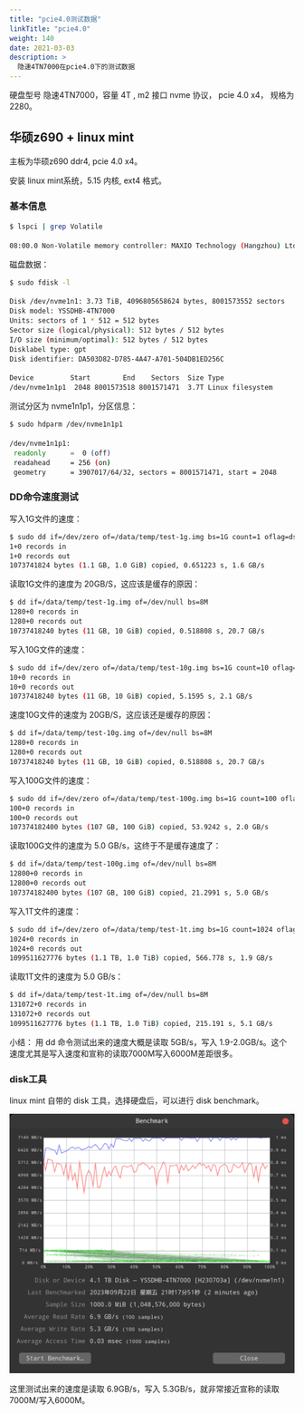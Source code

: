 ```yaml
---
title: "pcie4.0测试数据"
linkTitle: "pcie4.0"
weight: 140
date: 2021-03-03
description: >
  隐速4TN7000在pcie4.0下的测试数据
---
```


硬盘型号 隐速4TN7000，容量 4T , m2 接口 nvme 协议， pcie 4.0 x4， 规格为 2280。

## 华硕z690 + linux mint

主板为华硕z690 ddr4, pcie 4.0 x4。

安装 linux mint系统，5.15 内核, ext4 格式。

### 基本信息

```bash
$ lspci | grep Volatile

08:00.0 Non-Volatile memory controller: MAXIO Technology (Hangzhou) Ltd. Device 1602 (rev 01)
```

磁盘数据：

```bash
$ sudo fdisk -l

Disk /dev/nvme1n1: 3.73 TiB, 4096805658624 bytes, 8001573552 sectors
Disk model: YSSDHB-4TN7000                          
Units: sectors of 1 * 512 = 512 bytes
Sector size (logical/physical): 512 bytes / 512 bytes
I/O size (minimum/optimal): 512 bytes / 512 bytes
Disklabel type: gpt
Disk identifier: DA503D82-D785-4A47-A701-504DB1ED256C

Device         Start        End    Sectors  Size Type
/dev/nvme1n1p1  2048 8001573518 8001571471  3.7T Linux filesystem
```

测试分区为 nvme1n1p1，分区信息：

```bash
$ sudo hdparm /dev/nvme1n1p1

/dev/nvme1n1p1:
 readonly      =  0 (off)
 readahead     = 256 (on)
 geometry      = 3907017/64/32, sectors = 8001571471, start = 2048
```

### DD命令速度测试

写入1G文件的速度：

```bash
$ sudo dd if=/dev/zero of=/data/temp/test-1g.img bs=1G count=1 oflag=dsync
1+0 records in
1+0 records out
1073741824 bytes (1.1 GB, 1.0 GiB) copied, 0.651223 s, 1.6 GB/s
```

读取1G文件的速度为 20GB/S，这应该是缓存的原因：

```bash
$ dd if=/data/temp/test-1g.img of=/dev/null bs=8M
1280+0 records in
1280+0 records out
10737418240 bytes (11 GB, 10 GiB) copied, 0.518808 s, 20.7 GB/s
```

写入10G文件的速度：

```bash
$ sudo dd if=/dev/zero of=/data/temp/test-10g.img bs=1G count=10 oflag=dsync
10+0 records in
10+0 records out
10737418240 bytes (11 GB, 10 GiB) copied, 5.1595 s, 2.1 GB/s
```

速度10G文件的速度为 20GB/S，这应该还是缓存的原因：

```bash
$ dd if=/data/temp/test-10g.img of=/dev/null bs=8M
1280+0 records in
1280+0 records out
10737418240 bytes (11 GB, 10 GiB) copied, 0.518808 s, 20.7 GB/s
```

写入100G文件的速度：

```bash
$ sudo dd if=/dev/zero of=/data/temp/test-100g.img bs=1G count=100 oflag=dsync
100+0 records in
100+0 records out
107374182400 bytes (107 GB, 100 GiB) copied, 53.9242 s, 2.0 GB/s
```

读取100G文件的速度为 5.0 GB/s，这终于不是缓存速度了：

```bash
$ dd if=/data/temp/test-100g.img of=/dev/null bs=8M
12800+0 records in
12800+0 records out
107374182400 bytes (107 GB, 100 GiB) copied, 21.2991 s, 5.0 GB/s
```

写入1T文件的速度：

```bash
$ sudo dd if=/dev/zero of=/data/temp/test-1t.img bs=1G count=1024 oflag=dsync
1024+0 records in
1024+0 records out
1099511627776 bytes (1.1 TB, 1.0 TiB) copied, 566.778 s, 1.9 GB/s
```

读取1T文件的速度为 5.0 GB/s：

```bash
$ dd if=/data/temp/test-1t.img of=/dev/null bs=8M
131072+0 records in
131072+0 records out
1099511627776 bytes (1.1 TB, 1.0 TiB) copied, 215.191 s, 5.1 GB/s
```

小结： 用 dd 命令测试出来的速度大概是读取 5GB/s，写入 1.9-2.0GB/s。这个速度尤其是写入速度和宣称的读取7000M写入6000M差距很多。

### disk工具

linux mint 自带的 disk 工具，选择硬盘后，可以进行 disk benchmark。

![](images/Benchmark_001.png)

这里测试出来的速度是读取 6.9GB/s，写入 5.3GB/s，就非常接近宣称的读取7000M/写入6000M。
